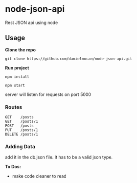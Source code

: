 # node-json-api
Rest JSON api using node


## Usage

**Clone the repo**
```
git clone https://github.com/danielmocan/node-json-api.git
```
**Run project**
```
npm install
```

```
npm start
```
server will listen for requests on port 5000


### Routes

```
GET    /posts
GET    /posts/1
POST   /posts
PUT    /posts/1
DELETE /posts/1
```
### Adding Data
add it in the db.json file.
It has to be a valid json type.

**To Dos:**
  * make code cleaner to read
